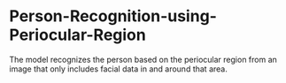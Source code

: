 # Person-Recognition-using-Periocular-Region
The model recognizes the person based on the periocular region from an image that 
only includes facial data in and around that area.
